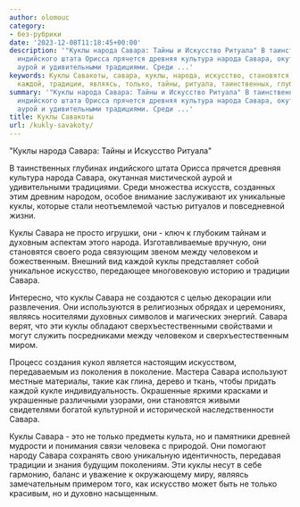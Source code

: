 ```yaml
---
author: olomouc
category:
- без-рубрики
date: '2023-12-08T11:18:45+00:00'
description: '"Куклы народа Савара: Тайны и Искусство Ритуала" В таинственных глубинах
  индийского штата Орисса прячется древняя культура народа Савара, окутанная мистической
  аурой и удивительными традициями. Среди ...'
keywords: Куклы Савакоты, савара, куклы, народа, искусство, становятся, человеком,
  каждой, традиции, являясь, только, тайны, ритуала, таинственных, глубинах, индийского
summary: '"Куклы народа Савара: Тайны и Искусство Ритуала" В таинственных глубинах
  индийского штата Орисса прячется древняя культура народа Савара, окутанная мистической
  аурой и удивительными традициями. Среди ...'
title: Куклы Савакоты
url: /kukly-savakoty/
---
```


"Куклы народа Савара: Тайны и Искусство Ритуала"

В таинственных глубинах индийского штата Орисса прячется древняя культура народа Савара, окутанная мистической аурой и удивительными традициями. Среди множества искусств, созданных этим древним народом, особое внимание заслуживают их уникальные куклы, которые стали неотъемлемой частью ритуалов и повседневной жизни.

Куклы Савара не просто игрушки, они \- ключ к глубоким тайнам и духовным аспектам этого народа. Изготавливаемые вручную, они становятся своего рода связующим звеном между человеком и божественным. Внешний вид каждой куклы представляет собой уникальное искусство, передающее многовековую историю и традиции Савара.

Интересно, что куклы Савара не создаются с целью декорации или развлечения. Они используются в религиозных обрядах и церемониях, являясь носителями духовных символов и магических энергий. Савара верят, что эти куклы обладают сверхъестественными свойствами и могут служить посредниками между человеком и сверхъестественным миром.

Процесс создания кукол является настоящим искусством, передаваемым из поколения в поколение. Мастера Савара используют местные материалы, такие как глина, дерево и ткань, чтобы придать каждой кукле индивидуальность. Окрашенные яркими красками и украшенные различными узорами, они становятся живыми свидетелями богатой культурной и исторической наследственности Савара.

Куклы Савара \- это не только предметы культа, но и памятники древней мудрости и понимания связи человека с природой. Они помогают народу Савара сохранять свою уникальную идентичность, передавая традиции и знания будущим поколениям. Эти куклы несут в себе гармонию, баланс и уважение к окружающему миру, являясь замечательным примером того, как искусство может быть не только красивым, но и духовно насыщенным.